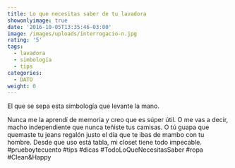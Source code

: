 ```yaml
---
title: Lo que necesitas saber de tu lavadora
showonlyimage: true
date: '2016-10-05T13:35:46-03:00'
image: /images/uploads/interrogacio-n.jpg
rating: '5'
tags:
  - lavadora
  - simbología
  - tips
categories:
  - DATO
weight: 0
---
```

El que se sepa esta simbología que levante la mano. 

<!--more-->

Nunca me la aprendí de memoria y creo que es súper útil. O me vas a decir, macho independiente que nunca teñiste tus camisas. O tú guapa que quemaste tu jeans regalón justo el día que te ibas de mambo con tu hombre. Desde que uso está tabla, mi closet tiene todo impecable. #prueboytecuento #tips #dicas #TodoLoQueNecesitasSaber #ropa #Clean&Happy
